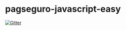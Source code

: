 # pagseguro-javascript-easy

[![Gitter](https://badges.gitter.im/sounoob/pagseguro-javascript-easy.svg)](https://gitter.im/sounoob/pagseguro-javascript-easy?utm_source=badge&utm_medium=badge&utm_campaign=pr-badge&utm_content=badge)